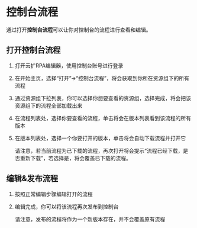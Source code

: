 # 控制台流程

通过打开**控制台流程**可以让你对控制台的流程进行查看和编辑。

## 打开控制台流程

1. 打开云扩RPA编辑器，使用控制台账号进行登录

2. 在开始主页，选择“打开”->“控制台流程”，将会获取到你所在资源组下的所有流程

3. 通过资源组下拉列表，你可以选择你想要查看的资源组，选择完成，将会把该资源组下的流程全部加载出来

4. 在流程列表处，选择你要查看的流程，单击将会在版本列表看到该流程的所有版本

5. 在版本列表处，选择一个你要打开的版本，单击将会自动下载流程并打开它

    请注意，若当前流程为已下载的流程，再次打开将会提示“流程已经下载，是否重新下载”，若选择是，将会覆盖已下载的流程。

## 编辑&发布流程

1. 按照正常编辑步骤编辑打开的流程

2. 编辑完成，你可以将该流程再次发布到控制台

   请注意，发布的流程将作为一个新版本存在，并不会覆盖原有流程

